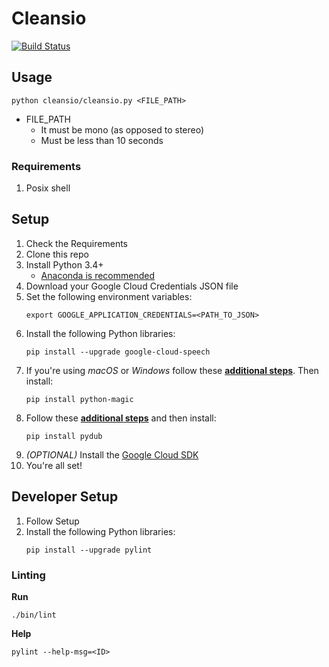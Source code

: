 # Cleansio

[![Build Status](https://travis-ci.com/PatrickDuncan/cleansio.svg?token=9iihWUtXPiNNfbJx3N13&branch=master)](https://travis-ci.com/PatrickDuncan/cleansio)

## Usage
```
python cleansio/cleansio.py <FILE_PATH>
```
- FILE_PATH
    - It must be mono (as opposed to stereo)
    - Must be less than 10 seconds

### Requirements

1. Posix shell

## Setup

1. Check the Requirements
2. Clone this repo
3. Install Python 3.4+
    - [Anaconda is recommended](https://www.anaconda.com/download/)
4. Download your Google Cloud Credentials JSON file
5. Set the following environment variables:
    ```
    export GOOGLE_APPLICATION_CREDENTIALS=<PATH_TO_JSON>
    ```
6. Install the following Python libraries:
    ```
    pip install --upgrade google-cloud-speech
    ```
7. If you're using _macOS_ or _Windows_ follow these [**additional steps**](https://github.com/ahupp/python-magic#windows). Then install:
    ```
    pip install python-magic
    ```
8. Follow these [**additional steps**](https://github.com/jiaaro/pydub#getting-ffmpeg-set-up) and then install:
    ```
    pip install pydub
    ```
9. _(OPTIONAL)_ Install the [Google Cloud SDK](https://cloud.google.com/sdk/docs/)
10. You're all set!

## Developer Setup

1. Follow Setup
2. Install the following Python libraries:
    ```
    pip install --upgrade pylint
    ```

### Linting

**Run**
```
./bin/lint
```

**Help**
```
pylint --help-msg=<ID>
```
